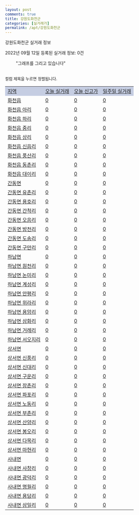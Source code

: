 ```yaml
---
layout: post
comments: true
title: 강원도화천군
categories: [실거래가]
permalink: /apt/강원도화천군
---
```


강원도화천군 실거래 정보

2022년 09월 12일 등록된 실거래 정보: 0건

<!--<script async src="https://pagead2.googlesyndication.com/pagead/js/adsbygoogle.js?client=ca-pub-3485438051770037"
 crossorigin="anonymous"></script>-->

<script type="text/javascript">
  google.charts.load('current', {'packages':['corechart']});
  google.charts.setOnLoadCallback(drawChart);

  function drawChart() {
    var data = google.visualization.arrayToDataTable([['거래일', '매매', '전월세', '전매'], ['21-01', 1, 0, 0], ['21-02', 4, 2, 0], ['21-03', 3, 1, 0], ['21-04', 1, 0, 0], ['21-05', 1, 0, 0], ['21-06', 1, 0, 0], ['21-07', 1, 0, 0], ['21-08', 1, 1, 0], ['21-09', 2, 0, 0], ['21-10', 8, 0, 0], ['21-11', 2, 2, 0], ['21-12', 2, 1, 0], ['22-01', 2, 0, 0], ['22-02', 4, 1, 0], ['22-03', 2, 1, 0], ['22-04', 2, 2, 0], ['22-05', 3, 3, 0], ['22-06', 2, 1, 0], ['22-07', 2, 2, 0], ['22-08', 1, 0, 0]]);

    var options = {
      title: '최근 1년간 유형별 거래량 추이',
      legend: { position: 'bottom' }
    };

    setTimeout(function() {
        var chart = new google.visualization.LineChart(document.getElementById('columnchart_material'));
        chart.draw(data, (options));
        document.getElementById('loading').style.display = 'none';
        var dayLabel = (new Date()).getDay();
        if (dayLabel < 2) {
            sorttable.innerSortFunction.apply(document.getElementById('week'), []);
            sorttable.innerSortFunction.apply(document.getElementById('week'), []);        
        }
        else {
            sorttable.innerSortFunction.apply(document.getElementById('today'), []);
            sorttable.innerSortFunction.apply(document.getElementById('today'), []);
        }
    }, 200);

  }
</script>

<div id="loading" style="z-index:20; display: block; margin-left: 35px">"그래프를 그리고 있습니다"</div>
<div id="columnchart_material" style="width: 95%; margin-left: -35px; display: block"></div>
<!--<div style="width: 95%; margin-left: -35px; display: block">
      <script async src="https://pagead2.googlesyndication.com/pagead/js/adsbygoogle.js?client=ca-pub-3485438051770037"
          crossorigin="anonymous"></script>
      <ins class="adsbygoogle"
          style="display:block"
          data-ad-format="fluid"
          data-ad-layout-key="-fb+5w+4e-db+86"
          data-ad-client="ca-pub-3485438051770037"
          data-ad-slot="1827090281"></ins>
      <script>
          (adsbygoogle = window.adsbygoogle || []).push({});
      </script>
</div>-->
<br>

<font size='small' style='font-size: small;'>컬럼 제목을 누르면 정렬됩니다.</font>
<table class="sortable">
  <tr style='background-color: rgba(114, 132, 186,0.4);'>
    <td id="region"><a href="#">지역</a></td>
    <td id="today"><a href="#">오늘 실거래</a></td>
    <td id="today_new"><a href="#">오늘 신고가</a></td>
    <td id="week"><a href="#">일주일 실거래</a></td>
  </tr>

  
  <tr class="item">
    <td><a href="강원도화천군화천읍">화천읍</a></td>
    <td><a href="강원도화천군화천읍">0</a></td>
    <td><a href="강원도화천군화천읍">0</a></td>
    <td><a href="강원도화천군화천읍">0</a></td>
  </tr>
    

  <tr class="item">
    <td><a href="강원도화천군화천읍아리">화천읍 아리</a></td>
    <td><a href="강원도화천군화천읍아리">0</a></td>
    <td><a href="강원도화천군화천읍아리">0</a></td>
    <td><a href="강원도화천군화천읍아리">0</a></td>
  </tr>
    

  <tr class="item">
    <td><a href="강원도화천군화천읍하리">화천읍 하리</a></td>
    <td><a href="강원도화천군화천읍하리">0</a></td>
    <td><a href="강원도화천군화천읍하리">0</a></td>
    <td><a href="강원도화천군화천읍하리">0</a></td>
  </tr>
    

  <tr class="item">
    <td><a href="강원도화천군화천읍중리">화천읍 중리</a></td>
    <td><a href="강원도화천군화천읍중리">0</a></td>
    <td><a href="강원도화천군화천읍중리">0</a></td>
    <td><a href="강원도화천군화천읍중리">0</a></td>
  </tr>
    

  <tr class="item">
    <td><a href="강원도화천군화천읍상리">화천읍 상리</a></td>
    <td><a href="강원도화천군화천읍상리">0</a></td>
    <td><a href="강원도화천군화천읍상리">0</a></td>
    <td><a href="강원도화천군화천읍상리">0</a></td>
  </tr>
    

  <tr class="item">
    <td><a href="강원도화천군화천읍신읍리">화천읍 신읍리</a></td>
    <td><a href="강원도화천군화천읍신읍리">0</a></td>
    <td><a href="강원도화천군화천읍신읍리">0</a></td>
    <td><a href="강원도화천군화천읍신읍리">0</a></td>
  </tr>
    

  <tr class="item">
    <td><a href="강원도화천군화천읍풍산리">화천읍 풍산리</a></td>
    <td><a href="강원도화천군화천읍풍산리">0</a></td>
    <td><a href="강원도화천군화천읍풍산리">0</a></td>
    <td><a href="강원도화천군화천읍풍산리">0</a></td>
  </tr>
    

  <tr class="item">
    <td><a href="강원도화천군화천읍동촌리">화천읍 동촌리</a></td>
    <td><a href="강원도화천군화천읍동촌리">0</a></td>
    <td><a href="강원도화천군화천읍동촌리">0</a></td>
    <td><a href="강원도화천군화천읍동촌리">0</a></td>
  </tr>
    

  <tr class="item">
    <td><a href="강원도화천군화천읍대이리">화천읍 대이리</a></td>
    <td><a href="강원도화천군화천읍대이리">0</a></td>
    <td><a href="강원도화천군화천읍대이리">0</a></td>
    <td><a href="강원도화천군화천읍대이리">0</a></td>
  </tr>
    

  <tr class="item">
    <td><a href="강원도화천군간동면">간동면</a></td>
    <td><a href="강원도화천군간동면">0</a></td>
    <td><a href="강원도화천군간동면">0</a></td>
    <td><a href="강원도화천군간동면">0</a></td>
  </tr>
    

  <tr class="item">
    <td><a href="강원도화천군간동면유촌리">간동면 유촌리</a></td>
    <td><a href="강원도화천군간동면유촌리">0</a></td>
    <td><a href="강원도화천군간동면유촌리">0</a></td>
    <td><a href="강원도화천군간동면유촌리">0</a></td>
  </tr>
    

  <tr class="item">
    <td><a href="강원도화천군간동면용호리">간동면 용호리</a></td>
    <td><a href="강원도화천군간동면용호리">0</a></td>
    <td><a href="강원도화천군간동면용호리">0</a></td>
    <td><a href="강원도화천군간동면용호리">0</a></td>
  </tr>
    

  <tr class="item">
    <td><a href="강원도화천군간동면간척리">간동면 간척리</a></td>
    <td><a href="강원도화천군간동면간척리">0</a></td>
    <td><a href="강원도화천군간동면간척리">0</a></td>
    <td><a href="강원도화천군간동면간척리">0</a></td>
  </tr>
    

  <tr class="item">
    <td><a href="강원도화천군간동면오음리">간동면 오음리</a></td>
    <td><a href="강원도화천군간동면오음리">0</a></td>
    <td><a href="강원도화천군간동면오음리">0</a></td>
    <td><a href="강원도화천군간동면오음리">0</a></td>
  </tr>
    

  <tr class="item">
    <td><a href="강원도화천군간동면방천리">간동면 방천리</a></td>
    <td><a href="강원도화천군간동면방천리">0</a></td>
    <td><a href="강원도화천군간동면방천리">0</a></td>
    <td><a href="강원도화천군간동면방천리">0</a></td>
  </tr>
    

  <tr class="item">
    <td><a href="강원도화천군간동면도송리">간동면 도송리</a></td>
    <td><a href="강원도화천군간동면도송리">0</a></td>
    <td><a href="강원도화천군간동면도송리">0</a></td>
    <td><a href="강원도화천군간동면도송리">0</a></td>
  </tr>
    

  <tr class="item">
    <td><a href="강원도화천군간동면구만리">간동면 구만리</a></td>
    <td><a href="강원도화천군간동면구만리">0</a></td>
    <td><a href="강원도화천군간동면구만리">0</a></td>
    <td><a href="강원도화천군간동면구만리">0</a></td>
  </tr>
    

  <tr class="item">
    <td><a href="강원도화천군하남면">하남면</a></td>
    <td><a href="강원도화천군하남면">0</a></td>
    <td><a href="강원도화천군하남면">0</a></td>
    <td><a href="강원도화천군하남면">0</a></td>
  </tr>
    

  <tr class="item">
    <td><a href="강원도화천군하남면원천리">하남면 원천리</a></td>
    <td><a href="강원도화천군하남면원천리">0</a></td>
    <td><a href="강원도화천군하남면원천리">0</a></td>
    <td><a href="강원도화천군하남면원천리">0</a></td>
  </tr>
    

  <tr class="item">
    <td><a href="강원도화천군하남면논미리">하남면 논미리</a></td>
    <td><a href="강원도화천군하남면논미리">0</a></td>
    <td><a href="강원도화천군하남면논미리">0</a></td>
    <td><a href="강원도화천군하남면논미리">0</a></td>
  </tr>
    

  <tr class="item">
    <td><a href="강원도화천군하남면계성리">하남면 계성리</a></td>
    <td><a href="강원도화천군하남면계성리">0</a></td>
    <td><a href="강원도화천군하남면계성리">0</a></td>
    <td><a href="강원도화천군하남면계성리">0</a></td>
  </tr>
    

  <tr class="item">
    <td><a href="강원도화천군하남면안평리">하남면 안평리</a></td>
    <td><a href="강원도화천군하남면안평리">0</a></td>
    <td><a href="강원도화천군하남면안평리">0</a></td>
    <td><a href="강원도화천군하남면안평리">0</a></td>
  </tr>
    

  <tr class="item">
    <td><a href="강원도화천군하남면위라리">하남면 위라리</a></td>
    <td><a href="강원도화천군하남면위라리">0</a></td>
    <td><a href="강원도화천군하남면위라리">0</a></td>
    <td><a href="강원도화천군하남면위라리">0</a></td>
  </tr>
    

  <tr class="item">
    <td><a href="강원도화천군하남면용암리">하남면 용암리</a></td>
    <td><a href="강원도화천군하남면용암리">0</a></td>
    <td><a href="강원도화천군하남면용암리">0</a></td>
    <td><a href="강원도화천군하남면용암리">0</a></td>
  </tr>
    

  <tr class="item">
    <td><a href="강원도화천군하남면삼화리">하남면 삼화리</a></td>
    <td><a href="강원도화천군하남면삼화리">0</a></td>
    <td><a href="강원도화천군하남면삼화리">0</a></td>
    <td><a href="강원도화천군하남면삼화리">0</a></td>
  </tr>
    

  <tr class="item">
    <td><a href="강원도화천군하남면거례리">하남면 거례리</a></td>
    <td><a href="강원도화천군하남면거례리">0</a></td>
    <td><a href="강원도화천군하남면거례리">0</a></td>
    <td><a href="강원도화천군하남면거례리">0</a></td>
  </tr>
    

  <tr class="item">
    <td><a href="강원도화천군하남면서오지리">하남면 서오지리</a></td>
    <td><a href="강원도화천군하남면서오지리">0</a></td>
    <td><a href="강원도화천군하남면서오지리">0</a></td>
    <td><a href="강원도화천군하남면서오지리">0</a></td>
  </tr>
    

  <tr class="item">
    <td><a href="강원도화천군상서면">상서면</a></td>
    <td><a href="강원도화천군상서면">0</a></td>
    <td><a href="강원도화천군상서면">0</a></td>
    <td><a href="강원도화천군상서면">0</a></td>
  </tr>
    

  <tr class="item">
    <td><a href="강원도화천군상서면신풍리">상서면 신풍리</a></td>
    <td><a href="강원도화천군상서면신풍리">0</a></td>
    <td><a href="강원도화천군상서면신풍리">0</a></td>
    <td><a href="강원도화천군상서면신풍리">0</a></td>
  </tr>
    

  <tr class="item">
    <td><a href="강원도화천군상서면신대리">상서면 신대리</a></td>
    <td><a href="강원도화천군상서면신대리">0</a></td>
    <td><a href="강원도화천군상서면신대리">0</a></td>
    <td><a href="강원도화천군상서면신대리">0</a></td>
  </tr>
    

  <tr class="item">
    <td><a href="강원도화천군상서면구운리">상서면 구운리</a></td>
    <td><a href="강원도화천군상서면구운리">0</a></td>
    <td><a href="강원도화천군상서면구운리">0</a></td>
    <td><a href="강원도화천군상서면구운리">0</a></td>
  </tr>
    

  <tr class="item">
    <td><a href="강원도화천군상서면장촌리">상서면 장촌리</a></td>
    <td><a href="강원도화천군상서면장촌리">0</a></td>
    <td><a href="강원도화천군상서면장촌리">0</a></td>
    <td><a href="강원도화천군상서면장촌리">0</a></td>
  </tr>
    

  <tr class="item">
    <td><a href="강원도화천군상서면파포리">상서면 파포리</a></td>
    <td><a href="강원도화천군상서면파포리">0</a></td>
    <td><a href="강원도화천군상서면파포리">0</a></td>
    <td><a href="강원도화천군상서면파포리">0</a></td>
  </tr>
    

  <tr class="item">
    <td><a href="강원도화천군상서면노동리">상서면 노동리</a></td>
    <td><a href="강원도화천군상서면노동리">0</a></td>
    <td><a href="강원도화천군상서면노동리">0</a></td>
    <td><a href="강원도화천군상서면노동리">0</a></td>
  </tr>
    

  <tr class="item">
    <td><a href="강원도화천군상서면부촌리">상서면 부촌리</a></td>
    <td><a href="강원도화천군상서면부촌리">0</a></td>
    <td><a href="강원도화천군상서면부촌리">0</a></td>
    <td><a href="강원도화천군상서면부촌리">0</a></td>
  </tr>
    

  <tr class="item">
    <td><a href="강원도화천군상서면산양리">상서면 산양리</a></td>
    <td><a href="강원도화천군상서면산양리">0</a></td>
    <td><a href="강원도화천군상서면산양리">0</a></td>
    <td><a href="강원도화천군상서면산양리">0</a></td>
  </tr>
    

  <tr class="item">
    <td><a href="강원도화천군상서면봉오리">상서면 봉오리</a></td>
    <td><a href="강원도화천군상서면봉오리">0</a></td>
    <td><a href="강원도화천군상서면봉오리">0</a></td>
    <td><a href="강원도화천군상서면봉오리">0</a></td>
  </tr>
    

  <tr class="item">
    <td><a href="강원도화천군상서면다목리">상서면 다목리</a></td>
    <td><a href="강원도화천군상서면다목리">0</a></td>
    <td><a href="강원도화천군상서면다목리">0</a></td>
    <td><a href="강원도화천군상서면다목리">0</a></td>
  </tr>
    

  <tr class="item">
    <td><a href="강원도화천군상서면마현리">상서면 마현리</a></td>
    <td><a href="강원도화천군상서면마현리">0</a></td>
    <td><a href="강원도화천군상서면마현리">0</a></td>
    <td><a href="강원도화천군상서면마현리">0</a></td>
  </tr>
    

  <tr class="item">
    <td><a href="강원도화천군사내면">사내면</a></td>
    <td><a href="강원도화천군사내면">0</a></td>
    <td><a href="강원도화천군사내면">0</a></td>
    <td><a href="강원도화천군사내면">0</a></td>
  </tr>
    

  <tr class="item">
    <td><a href="강원도화천군사내면사창리">사내면 사창리</a></td>
    <td><a href="강원도화천군사내면사창리">0</a></td>
    <td><a href="강원도화천군사내면사창리">0</a></td>
    <td><a href="강원도화천군사내면사창리">0</a></td>
  </tr>
    

  <tr class="item">
    <td><a href="강원도화천군사내면광덕리">사내면 광덕리</a></td>
    <td><a href="강원도화천군사내면광덕리">0</a></td>
    <td><a href="강원도화천군사내면광덕리">0</a></td>
    <td><a href="강원도화천군사내면광덕리">0</a></td>
  </tr>
    

  <tr class="item">
    <td><a href="강원도화천군사내면명월리">사내면 명월리</a></td>
    <td><a href="강원도화천군사내면명월리">0</a></td>
    <td><a href="강원도화천군사내면명월리">0</a></td>
    <td><a href="강원도화천군사내면명월리">0</a></td>
  </tr>
    

  <tr class="item">
    <td><a href="강원도화천군사내면용담리">사내면 용담리</a></td>
    <td><a href="강원도화천군사내면용담리">0</a></td>
    <td><a href="강원도화천군사내면용담리">0</a></td>
    <td><a href="강원도화천군사내면용담리">0</a></td>
  </tr>
    

  <tr class="item">
    <td><a href="강원도화천군사내면삼일리">사내면 삼일리</a></td>
    <td><a href="강원도화천군사내면삼일리">0</a></td>
    <td><a href="강원도화천군사내면삼일리">0</a></td>
    <td><a href="강원도화천군사내면삼일리">0</a></td>
  </tr>
    


</table>


    